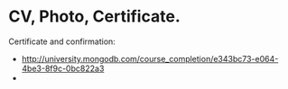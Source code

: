 CV, Photo, Certificate.
=====================================
Certificate and confirmation:
* http://university.mongodb.com/course_completion/e343bc73-e064-4be3-8f9c-0bc822a3
* 
